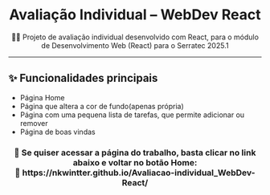 
<h1 align="center">
  Avaliação Individual – WebDev React
</h1>

<p align="center">
  👨‍💻 Projeto de avaliação individual desenvolvido com React, para o módulo de Desenvolvimento Web (React) para o Serratec 2025.1
</p>

---

## ✨ Funcionalidades principais  
- Página Home
- Página que altera a cor de fundo(apenas própria) 
- Página com uma pequena lista de tarefas, que permite adicionar ou remover 
- Página de boas vindas

<h3 align="center">
  💾 Se quiser acessar a página do trabalho, basta clicar no link abaixo e voltar no botão Home: <br>
  🔗 https://nkwintter.github.io/Avaliacao-individual_WebDev-React/ 
</h3>


